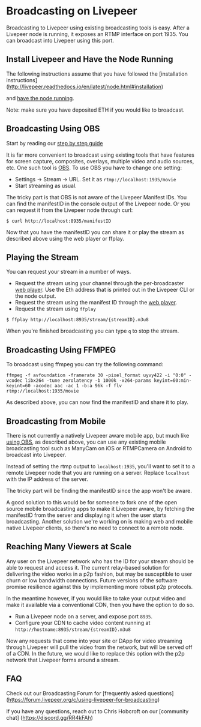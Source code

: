 # Broadcasting on Livepeer

Broadcasting to Livepeer using existing broadcasting tools is
easy. After a Livepeer node is running, it exposes an RTMP interface
on port 1935. You can broadcast into Livepeer using this port.

## Install Livepeer and Have the Node Running

The following instructions assume that you have followed the
[installation instructions] (http://livepeer.readthedocs.io/en/latest/node.html#installation)

and [have the node running](node.html).

Note: make sure you have deposited ETH if you would like to broadcast.

## Broadcasting Using OBS

Start by reading our [step by step guide](https://github.com/livepeer/wiki/wiki/How-to:-set-up-a-broadcasting-node-using-Livepeer-and-OBS#you-are-now-ready-to-broadcast-on-livepeer)

It is far more convenient to broadcast using existing tools that have
features for screen capture, composites, overlays, multiple video and
audio sources, etc. One such tool is
[OBS](https://obsproject.com/). To use OBS you have to change one
setting:

* Settings -> Stream -> URL. Set it as `rtmp://localhost:1935/movie`
* Start streaming as usual.

The tricky part is that OBS is not aware of the Livepeer Manifest
IDs. You can find the manifestID in the console output of the Livepeer
node. Or you can request it from the Livepeer node through curl:

```
$ curl http://localhost:8935/manifestID
```

Now that you have the manifestID you can share it or play the stream as
described above using the web player or ffplay.

## Playing the Stream

You can request your stream in a number of ways.

* Request the stream using your channel through the per-broadcaster [web player](http://media.livepeer.org). Use the Eth address that is printed out in the Livepeer CLI or the node output. 
* Request the stream using the manifest ID through the [web player](http://media.livepeer.org/player.html).
* Request the stream using `ffplay`

```
$ ffplay http://localhost:8935/stream/{streamID}.m3u8
```

When you're finished broadcasting you can type `q` to stop the stream.


## Broadcasting Using FFMPEG

To broadcast using ffmpeg you can try the following command:

```
ffmpeg -f avfoundation -framerate 30 -pixel_format uyvy422 -i "0:0" -vcodec libx264 -tune zerolatency -b 1000k -x264-params keyint=60:min-keyint=60 -acodec aac -ac 1 -b:a 96k -f flv rtmp://localhost:1935/movie
```

As described above, you can now find the manifestID and share it to play.

## Broadcasting from Mobile

There is not currently a natively Livepeer aware mobile app, but much
like [using OBS](#broadcasting-using-obs), as described above, you can
use any existing mobile broadcasting tool such as ManyCam on iOS or
RTMPCamera on Android to broadcast into Livepeer.

Instead of setting the rtmp output to `localhost:1935`, you'll want to
set it to a remote Livepeer node that you are running on a
server. Replace `localhost` with the IP address of the server.

The tricky part will be finding the manifestID since the app
won't be aware.

A good solution to this would be for someone to fork one of the open
source mobile broadcasting apps to make it Livepeer aware, by fetching
the manifestID from the server and displaying it when the user starts
broadcasting. Another solution we're working on is making web and
mobile native Livepeer clients, so there's no need to connect to a
remote node.

## Reaching Many Viewers at Scale

Any user on the Livepeer network who has the ID for your stream should
be able to request and access it. The current relay-based solution for
delivering the video works in a p2p fashion, but may be susceptible to
user churn or low bandwidth connections. Future versions of the
software promise resilience against this by implementing more robust
p2p protocols.

In the meantime however, if you would like to take your output video
and make it available via a conventional CDN, then you have the option
to do so.

* Run a Livepeer node on a server, and expose port `8935`.
* Configure your CDN to cache video content running at
`http://hostname:8935/stream/{streamID}.m3u8`

Now any requests that come into your site or DApp for video streaming
through Livepeer will pull the video from the network, but will be
served off of a CDN. In the future, we would like to replace this
option with the p2p network that Livepeer forms around a stream.

## FAQ
Check out our Broadcasting Forum for [frequently asked questions] (https://forum.livepeer.org/c/using-livepeer-for-broadcasting)

If you have any questions, reach out to Chris Hobcroft on our [community chat] (https://discord.gg/RR4kFAh)
